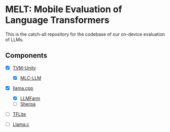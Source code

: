 # MELT: Mobile Evaluation of Language Transformers

This is the catch-all repository for the codebase of our on-device evaluation of LLMs.

## Components

* [x] [TVM-Unity](git@github.com:mlc-ai/relax.git)
    * [x] [MLC-LLM](https://github.com/mlc-ai/mlc-llm)
* [x] [llama.cpp](https://github.com/ggerganov/llama.cpp)
    * [x] [LLMFarm](https://github.com/guinmoon/LLMFarm)
    * [ ] [Sherpa](https://github.com/dsd/sherpa)
* [ ] [TFLite](https://github.com/tensorflow/examples/tree/master/lite/examples/generative_ai/android)
* [ ] [Llama.c](https://github.com/karpathy/llama2.c)

